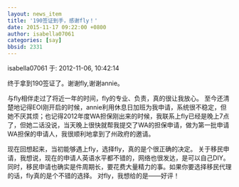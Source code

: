```yaml
---
layout: news_item
title: '190签证到手，感谢fly！'
date: 2015-11-17 09:22:00 +0800
author: isabella07061
categories: [say]
bbsid: 2331
---
```


isabella07061 于: 2012-11-06, 10:42:14

终于拿到190签证了。谢谢fly,谢谢annie。

与fly相伴走过了将近一年的时间，fly的专业、负责，真的很让我放心。
至今还清楚地记得EOI刚开启的时候，annie利用休息日加班为我申请，系统很不稳定，但她不厌其烦；也记得2012年度WA担保刚出来的时候，我联系上fly已经是晚上7点了，但她二话没说，当天晚上很快就帮我提交了WA的担保申请，做为第一批申请WA担保的申请人，我很顺利地拿到了州政府的邀请。

现在回想起来，当初能够遇上fly，选择fly，真的是个很正确的决定。
关于移民申请，我想说，现在的申请人英语水平都不错的，网络也很发达，是可以自己DIY。
同时，移民申请也确实是件周期长，要花费大量精力的事。如果你要选择移民代理的话，fly真的是个不错的选择。
对fly，我想给的是——好评！


